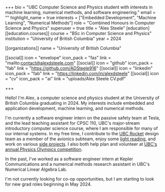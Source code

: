 +++
bio = "UBC Computer Science and Physics student with interests in machine learning, numerical methods, and software engineering."
email = ""
highlight_name = true
interests = ["Embedded Development", "Machine Learning", "Numerical Methods"]
role = "Combined Honours in Computer Science and Physics"
superuser = true
title = "Alex Steele"
[education]
[[education.courses]]
  course = "BSc in Computer Science and Physics"
  institution = "University of British Columbia"
  year = 2024


[[organizations]]
name = "University of British Columbia"

[[social]]
icon = "envelope"
icon_pack = "fas"
link = "mailto:contact@alexdsteele.com"
[[social]]
icon = "github"
icon_pack = "fab"
link = "https://github.com/ADSteele916"
[[social]]
icon = "linkedin"
icon_pack = "fab"
link = "https://linkedin.com/in/alexdsteele"
[[social]]
icon = "cv"
icon_pack = "ai"
link = "uploads/Alex Steele CV.pdf"


+++

Hello! I'm Alex, a computer science and physics student at the University of British Columbia graduating in 2024. My interests include embedded and application development, machine learning, and numerical methods.

I'm currently a software engineer intern on the passive safety team at Tesla, and the lead teaching assistant for CPSC 110, UBC's major-stream introductory computer science course, where I am responsible for many of our internal systems. In my free time, I contribute to the [UBC Rocket](https://www.ubcrocket.com/) design team as a member of the avionics subteam, enjoy some [light reading](/reading), and work on various [side projects](#projects). I also both help plan and volunteer at [UBC's annual Physics Olympics competition](/post/how-fast-would-one-have-to-throw-a-baseball-to-replicate-a-nuclear-blast/).

In the past, I've worked as a software engineer intern at Kepler Communications and a numerical methods research assistant in UBC's Numerical Linear Algebra Lab. 

I'm not currently looking for co-op opportunities, but I am starting to look for new grad roles beginning in May 2024.
